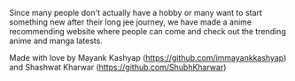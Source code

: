 Since many people don't actually have a hobby or many want to start something new after their long jee journey, we have made a anime recommending website where people can come and check out the trending anime and manga latests.

Made with love by Mayank Kashyap (https://github.com/immayankkashyap) and Shashwat Kharwar (https://github.com/ShubhKharwar)
